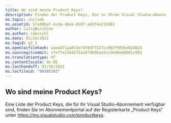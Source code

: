 ```yaml
---
title: Wo sind meine Product Keys?
description: Finden der Product Keys, die in Ihrem Visual Studio-Abonnement verfügbar sind
ms.topic: include
ms.assetid: 57a80ba7-ecda-4bea-810f-add74a215d83
author: CaityBuschlen
ms.author: cabuschl
ms.date: 01/29/2021
ms.faqid: q2_5
ms.openlocfilehash: aaea471aa833ef459d77327cc802f983be824824
ms.sourcegitcommit: cfeffe2364275a347db0ba2dce36d8e80001c081
ms.translationtype: HT
ms.contentlocale: de-DE
ms.lasthandoff: 01/30/2021
ms.locfileid: "99105343"
---
```

## <a name="where-are-my-product-keys"></a>Wo sind meine Product Keys? 

Eine Liste der Product Keys, die für Ihr Visual Studio-Abonnement verfügbar sind, finden Sie im Abonnementportal auf der Registerkarte „Product Keys“ unter <https://my.visualstudio.com/productkeys>.
